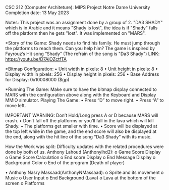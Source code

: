 CSC 312 (Computer Architeture):
MIPS Project
Notre Dame University
Completion date: 13 May 2023

Notes:
This project was an assignment done by a group of 2.
"DA3 SHADY" which is in Arabic and it means "Shady is lost", the idea is if "Shady" falls off the platform then he gets "lost".
It was implemented on "MARS".

*Story of the Game:
Shady needs to find his family. He must jump through the platforms to reach them.
Can you help him?
The game is inspired by Fayrouz’s Hit song “Shady” (The refrain of the song is "Da3 Shady")
LINK: https://youtu.be/D7AjOZctfTA


*Bitmap Configuration:
• Unit width in pixels: 8
• Unit height in pixels: 8
• Display width in pixels: 256
• Display height in pixels: 256
• Base Address for Display: 0x10008000 ($gp)

*Running The Game:
Make sure to have the bitmap display connected to MARS with the configuration above along with the Keyboard and Display MMIO simulator.
Playing The Game:
• Press “D” to move right.
• Press “A” to move left.

IMPORTANT WARNING: Don’t Hold/Long press A or D because MARS will crash.
• Don’t fall off the platforms or you’ll fall in the lava which will kill Shady.
• The platforms get smaller with time.
• Score will be displayed at the top left while in the game, and the end score will also be displayed at the end, along with the hit line of the song “Da3 Shady” with its music.

How the Work was split:
Difficulty updates with the related procedures were done by both of us.
Anthony Lahoud (Anthonylhd2):
o Game Score Display
o Game Score Calculation
o End score Display
o End Message Display
o Background Color
o End of the program (Death of player)

• Anthony Nasry Massaad(AnthonyNMassaad):
o Sprite and its movement
o Music
o User Input
o End Background (Lava)
o Lava at the bottom of the screen
o Platforms
